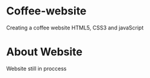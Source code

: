 # Coffee-website
Creating a coffee website HTML5, CSS3 and javaScript 

# About Website

Website still in proccess
